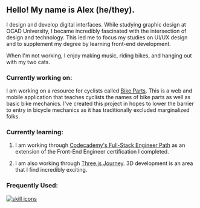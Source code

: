 ## Hello! My name is Alex (he/they).

I design and develop digital interfaces. While studying graphic design at OCAD University, I became incredibly fascinated with the intersection of design and technology. This led me to focus my studies on UI/UX design and to supplement my degree by learning front-end development.

When I'm not working, I enjoy making music, riding bikes, and hanging out with my two cats.

### Currently working on:

I am working on a resource for cyclists called [Bike Parts](https://github.com/alextownson/bike-parts). This is a web and mobile application that teaches cyclists the names of bike parts as well as basic bike mechanics. I've created this project in hopes to lower the barrier to entry in bicycle mechanics as it has traditionally excluded marginalized folks. 

### Currently learning:

1. I am working through [Codecademy's Full-Stack Engineer Path](https://www.codecademy.com/learn/paths/full-stack-engineer-career-path) as an extension of the Front-End Engineer certification I completed.

2. I am also working through [Three.js Journey](https://threejs-journey.com/). 3D development is an area that I find incredibly exciting.

### Frequently Used:

[![skill icons](https://skillicons.dev/icons?i=ae,ai,pr,ps,figma,vscode,html,css,js,react,webpack,git,github)](https://skillicons.dev)
